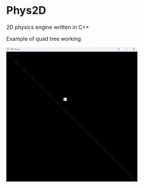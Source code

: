 # Phys2D
2D physics engine written in C++


Example of quad tree working

![](https://github.com/mmartincevic/Phys2D/blob/main/Resources/quadtree.gif)